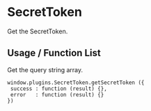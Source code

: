SecretToken
==================

Get the SecretToken.

Usage / Function List
----------------------

Get the query string array.
````
window.plugins.SecretToken.getSecretToken ({
 success : function (result) {},
 error   : function (result) {}
})
````

